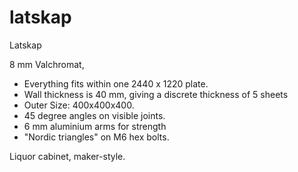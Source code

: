 # latskap
Latskap


8 mm Valchromat, 
- Everything fits within one 2440 x 1220 plate. 
- Wall thickness is 40 mm, giving a discrete thickness of 5 sheets 
- Outer Size: 400x400x400. 
- 45 degree angles on visible joints. 
- 6 mm aluminium arms for strength
- "Nordic triangles" on M6 hex bolts. 

Liquor cabinet, maker-style.
